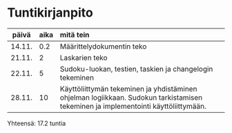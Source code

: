 # Tuntikirjanpito

| päivä | aika | mitä tein  |
| :----:|:-----| :-----|
| 14.11. | 0.2 | Määrittelydokumentin teko |
| 21.11. | 2 | Laskarien teko |
| 22.11. | 5 | Sudoku-luokan, testien, taskien ja changelogin tekeminen |
| 28.11. | 10 | Käyttöliittymän tekeminen ja yhdistäminen ohjelman logiikkaan. Sudokun tarkistamisen tekeminen ja implementointi käyttöliittymään. |

Yhteensä: 17.2 tuntia